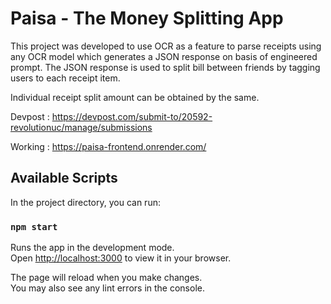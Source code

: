 # Paisa - The Money Splitting App

This project was developed to use OCR as a feature to parse receipts using any OCR model which generates a JSON response on basis of engineered prompt. The JSON response is used to split bill between friends by tagging users to each receipt item. 

Individual receipt split amount can be obtained by the same.

Devpost : https://devpost.com/submit-to/20592-revolutionuc/manage/submissions

Working : https://paisa-frontend.onrender.com/

## Available Scripts

In the project directory, you can run:

### `npm start`

Runs the app in the development mode.\
Open [http://localhost:3000](http://localhost:3000) to view it in your browser.

The page will reload when you make changes.\
You may also see any lint errors in the console.
